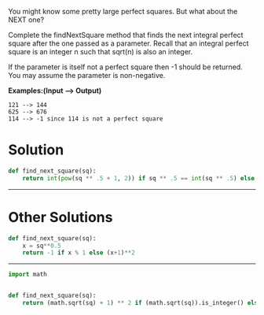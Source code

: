 You might know some pretty large perfect squares. But what about the NEXT one?

Complete the findNextSquare method that finds the next integral perfect square after the one passed as a parameter. Recall that an integral perfect square is an integer n such that sqrt(n) is also an integer.

If the parameter is itself not a perfect square then -1 should be returned. You may assume the parameter is non-negative.

**Examples:(Input --> Output)**
```
121 --> 144
625 --> 676
114 --> -1 since 114 is not a perfect square
```

# Solution

```python
def find_next_square(sq):
    return int(pow(sq ** .5 + 1, 2)) if sq ** .5 == int(sq ** .5) else -1
```
___
# Other Solutions
```python
def find_next_square(sq):
    x = sq**0.5    
    return -1 if x % 1 else (x+1)**2
```
___
```python
import math


def find_next_square(sq):
    return (math.sqrt(sq) + 1) ** 2 if (math.sqrt(sq)).is_integer() else -1
```
